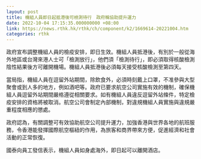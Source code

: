 ```yaml
---
layout: post
title: 機組人員即日起抵港後可檢測待行　政府稱協助提升運力
date: 2022-10-04 17:15:35.000000000 +08:00
link: https://news.rthk.hk/rthk/ch/component/k2/1669614-20221004.htm
categories: rthk
---
```


政府宣布調整機組人員的檢疫安排，即日生效。機組人員抵港後，有別於一般從海外地區或台灣來港人士可「檢測放行」，他們須「檢測待行」，即必須取得核酸檢測陰性結果後方可離開機場。機組人員抵港後必須每天接受核酸檢測至第四天。

當局指，機組人員在逗留外站期間，除飲食外，必須時刻戴上口罩，不准參與大型聚會或到人多的地方，例如酒吧等。政府已要求航空公司實施有效的機制，確保機組人員逗留外站期間嚴格遵從相關要求。如有機組人員違反逗留外站條件，特定檢疫安排的資格將被取消。航空公司會制定內部機制，對違規機組人員實施與違規嚴重程度相應的懲處。

政府認為，有關調整可有效協助航空公司提升運力，加強香港與世界各地的航班服務，令香港能發揮國際航空樞紐的作用，為旅客和商界帶來方便，促進經濟和社會活動的正常恢復。

國泰向員工發信表示，機組人員如身處海外，即日起可以離開酒店。
